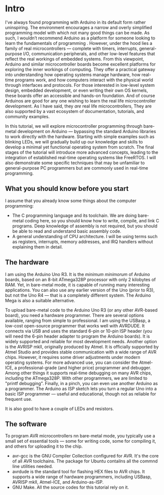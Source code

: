 # Intro

I've always found programming with Arduino in its default form rather uninspiring. The environment encourages a narrow and overly simplified programming model with which not many good things can be made. As such, I wouldn’t recommend Arduino as a platform for someone looking to learn the fundamentals of programming .
However, under the hood lies a family of real microcontrollers — complete with timers, interrupts, general-purpose I/O, communication peripherals, and other low-level features that reflect the real workings of embedded systems.
From this viewpoint, Arduino and similar microcontroller boards become excellent platforms for exploring the inner workings of computing. They offer a practical gateway into understanding how operating systems manage hardware, how real-time programs work, and how computers interact with the physical world through interfaces and protocols. For those interested in low-level system design, embedded development, or even writing their own OS kernels, these boards offer an accessible and hands-on foundation.
And of course Arduinos are good for any one wishing to learn the  real life microcontroller development. As I have said, they  _are_ real life microcontrollers, They  are also supported by a vast ecosystem of documentation, tutorials, and community examples.

In this tutorial, we will explore microcontroller programming through bare-metal development on Arduino — bypassing the standard Arduino libraries to work directly with the hardware. Starting with simple examples such as blinking LEDs, we will gradually build up our knowledge and skills to develop a minimal yet functional operating system from scratch. The final stages of the tutorial will introduce more advanced concepts, leading to the integration of established real-time operating systems like FreeRTOS. I will also demonstrate some specific techniques that may be unfamiliar to general-purpose PC programmers but are commonly used in real-time programming.

## What you should know before you start
I assume that you already know some things about the computer programming: 
 - The C programming language and its toolchain. We are doing bare-metal coding here, so you should know how to write, compile, and link C programs. Deep knowledge of assembly is not required, but you should be able to read and understand basic assembly code.
 - A general understanding of CPU architecture. I will be using terms such as registers, interrupts, memory addresses, and IRQ handlers without explaining them in detail.

## The hardware
I am using the Arduino Uno R3. It is the *minimum minimorum* of Arduino boards, based on an 8-bit ATmega328P processor with only 2 kilobytes of RAM. Yet, in bare-metal mode, it is capable of running many interesting applications.
You can also use any earlier version of the Uno (prior to R3), but not the Uno R4 — that is a completely different system. The Arduino Mega is also a suitable alternative.

To upload bare-metal code to the Arduino Uno R3 (or any other AVR-based board), you need a hardware programmer. There are several options available, ranging from simple to professional.
I am using the USBasp, a low-cost open-source programmer that works well with AVRDUDE. It connects via USB and uses the standard 6-pin or 10-pin ISP header (you will need the 6-pin header adapter to program the Arduino boards). It is widely supported and reliable for most development needs.
Another option is the AVRISP mkII, originally produced by Atmel. It is officially supported by Atmel Studio and provides stable communication with a wide range of AVR chips. However, it requires some driver adjustments under modern operating systems.
For more advanced use, you can consider the Atmel-ICE, a professional-grade (and higher price) programmer and debugger. Among other things it supports real-time debugging on many AVR chips, including the ATmega328P. With other programmers, we are limited to "printf debugging".
Finally, in a pinch, you can even use another Arduino as a programmer. The Arduino as ISP sketch lets you turn a regular Uno into a basic ISP programmer — useful and educational, though not as reliable for frequent use.

It is also good to have a couple of LEDs and resistors.

## The software
To program AVR microcontrollers nn bare-metal mode, you typically use a small set of essential tools — some for writing code, some for compiling it, and others for uploading it to the chip.
- avr-gcc is the GNU Compiler Collection configured for AVR. It's the core of all AVR toolchains. The package for Ubuntu contailns all the commnd line utilities needed. 
- avrdude is the standard tool for flashing HEX files to AVR chips. It supports a wide range of hardware programmers, including USBasp, AVRISP mkII, Atmel-ICE, and Arduino-as-ISP.
- GNU Make. All the source codes for this tutorial rely on it.
